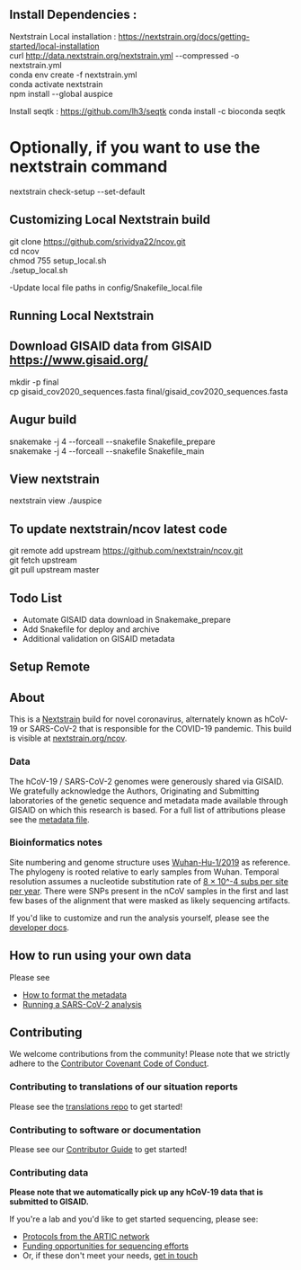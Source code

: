 

## Install Dependencies : 

Nextstrain Local installation : https://nextstrain.org/docs/getting-started/local-installation </br>
curl http://data.nextstrain.org/nextstrain.yml --compressed -o nextstrain.yml </br> 
conda env create -f nextstrain.yml </br>
conda activate nextstrain </br> 
npm install --global auspice </br>

Install seqtk : https://github.com/lh3/seqtk
conda install -c bioconda seqtk </br>

# Optionally, if you want to use the nextstrain command
nextstrain check-setup --set-default

## Customizing Local Nextstrain build

git clone https://github.com/srividya22/ncov.git </br>
cd ncov </br>
chmod 755 setup_local.sh </br>
./setup_local.sh </br>

-Update local file paths in config/Snakefile_local.file </br>

## Running Local Nextstrain

## Download GISAID data from GISAID https://www.gisaid.org/
mkdir -p final </br>
cp gisaid_cov2020_sequences.fasta final/gisaid_cov2020_sequences.fasta </br>

## Augur build
snakemake -j 4 --forceall --snakefile Snakefile_prepare </br>
snakemake -j 4 --forceall --snakefile Snakefile_main </br>

## View nextstrain
nextstrain view ./auspice

## To update nextstrain/ncov latest code
git remote add upstream https://github.com/nextstrain/ncov.git</br>
git fetch upstream </br>
git pull upstream master </br>

## Todo List
- Automate GISAID data download in Snakemake_prepare
- Add Snakefile for deploy and archive 
- Additional validation on GISAID metadata

## Setup Remote 

## About  

This is a [Nextstrain](https://nextstrain.org) build for novel coronavirus, alternately known as hCoV-19 or SARS-CoV-2 that is responsible for the COVID-19 pandemic. This build is visible at [nextstrain.org/ncov](https://nextstrain.org/ncov).

### Data

The hCoV-19 / SARS-CoV-2 genomes were generously shared via GISAID. We gratefully acknowledge the Authors, Originating and Submitting laboratories of the genetic sequence and metadata made available through GISAID on which this research is based. For a full list of attributions please see the [metadata file](data/metadata.tsv).

### Bioinformatics notes

Site numbering and genome structure uses [Wuhan-Hu-1/2019](https://www.ncbi.nlm.nih.gov/nuccore/MN908947) as reference. The phylogeny is rooted relative to early samples from Wuhan. Temporal resolution assumes a nucleotide substitution rate of [8 &times; 10^-4 subs per site per year](http://virological.org/t/phylodynamic-analysis-176-genomes-6-mar-2020/356). There were SNPs present in the nCoV samples in the first and last few bases of the alignment that were masked as likely sequencing artifacts.

If you'd like to customize and run the analysis yourself, please see the [developer docs](./DEV_DOCS.md).

## How to run using your own data

Please see
- [How to format the metadata](./docs/metadata.md)
- [Running a SARS-CoV-2 analysis](./docs/running.md)


## Contributing

We welcome contributions from the community! Please note that we strictly adhere to the [Contributor Covenant Code of Conduct](https://github.com/nextstrain/.github/blob/master/CODE_OF_CONDUCT.md).

### Contributing to translations of our situation reports  
Please see the [translations repo](https://github.com/nextstrain/translations) to get started!

### Contributing to software or documentation   
Please see our [Contributor Guide](https://github.com/nextstrain/.github/blob/master/CONTRIBUTING.md) to get started!

### Contributing data  
**Please note that we automatically pick up any hCoV-19 data that is submitted to GISAID.**  

If you're a lab and you'd like to get started sequencing, please see:  
* [Protocols from the ARTIC network](https://www.protocols.io/groups/artic/publications)  
* [Funding opportunities for sequencing efforts](https://twitter.com/firefoxx66/status/1242147905768751106)  
* Or, if these don't meet your needs, [get in touch](mailto:hello@nextstrain.org)  

